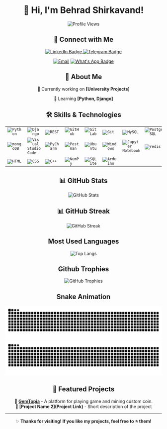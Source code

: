 <div id="header" align=center>

# 👋 Hi, I'm Behrad Shirkavand!
![Profile Views](https://komarev.com/ghpvc/?username=BehradShirkavand&color=blue)

## 🤝 Connect with Me
<div id="badges" align=center>
  
  <a href="https://www.linkedin.com/in/behrad-shirkavand">
   <img src="https://img.shields.io/badge/LinkedIn-0077B5?style=flat&logo=linkedin&logoColor=whit&style=flat" alt="LinkedIn Badge"/>
  </a>
  
  <a href="https://t.me/bdshd2002">
   <img src="https://img.shields.io/badge/Telegram-white?logo=telegram&logocolor=white&style=flat" alt="Telegram Badge"/>
  </a>

  [![Email](https://img.shields.io/badge/Email-D14836?style=flat&logo=gmail&logoColor=white)](mailto:bd.shd2002@gmail.com)
  <a href="https://wa.me/+989912775465">
   <img src="https://img.shields.io/badge/WhatsApp-white?style=for-the-badge&amp;logo=whatsapp&style=flat" alt="What's App Badge"/>
  </a>
  
</div>

## 🚀 About Me
🔭 Currently working on **[University Projects]**

🌱 Learning **[Python, Django]**

  
## 🛠️ Skills & Technologies
<div align="center">
	<table>
		<tr>
			<td><code><img width="40" src="https://raw.githubusercontent.com/marwin1991/profile-technology-icons/refs/heads/main/icons/python.png" alt="Python" title="Python"/></code></td>
			<td><code><img width="40" src="https://raw.githubusercontent.com/marwin1991/profile-technology-icons/refs/heads/main/icons/django.png" alt="Django" title="Django"/></code></td>
			<td><code><img width="40" src="https://raw.githubusercontent.com/marwin1991/profile-technology-icons/refs/heads/main/icons/rest.png" alt="REST" title="REST"/></code></td>
			<td><code><img width="40" src="https://raw.githubusercontent.com/marwin1991/profile-technology-icons/refs/heads/main/icons/github.png" alt="GitHub" title="GitHub"/></code></td>
			<td><code><img width="40" src="https://raw.githubusercontent.com/marwin1991/profile-technology-icons/refs/heads/main/icons/gitlab.png" alt="GitLab" title="GitLab"/></code></td>
			<td><code><img width="40" src="https://raw.githubusercontent.com/marwin1991/profile-technology-icons/refs/heads/main/icons/git.png" alt="Git" title="Git"/></code></td>
			<td><code><img width="40" src="https://raw.githubusercontent.com/marwin1991/profile-technology-icons/refs/heads/main/icons/mysql.png" alt="MySQL" title="MySQL"/></code></td>
			<td><code><img width="40" src="https://raw.githubusercontent.com/marwin1991/profile-technology-icons/refs/heads/main/icons/postgresql.png" alt="PostgreSQL" title="PostgreSQL"/></code></td>
		</tr>
		<tr>
			<td><code><img width="40" src="https://raw.githubusercontent.com/marwin1991/profile-technology-icons/refs/heads/main/icons/mongodb.png" alt="mongoDB" title="mongoDB"/></code></td>
			<td><code><img width="40" src="https://raw.githubusercontent.com/marwin1991/profile-technology-icons/refs/heads/main/icons/visual_studio_code.png" alt="Visual Studio Code" title="Visual Studio Code"/></code></td>
			<td><code><img width="40" src="https://raw.githubusercontent.com/marwin1991/profile-technology-icons/refs/heads/main/icons/pycharm.png" alt="PyCharm" title="PyCharm"/></code></td>
			<td><code><img width="40" src="https://raw.githubusercontent.com/marwin1991/profile-technology-icons/refs/heads/main/icons/postman.png" alt="Postman" title="Postman"/></code></td>
			<td><code><img width="40" src="https://raw.githubusercontent.com/marwin1991/profile-technology-icons/refs/heads/main/icons/ubuntu.png" alt="Ubuntu" title="Ubuntu"/></code></td>
			<td><code><img width="40" src="https://raw.githubusercontent.com/marwin1991/profile-technology-icons/refs/heads/main/icons/windows.png" alt="Windows" title="Windows"/></code></td>
			<td><code><img width="40" src="https://raw.githubusercontent.com/marwin1991/profile-technology-icons/refs/heads/main/icons/jupyter_notebook.png" alt="Jupyter Notebook" title="Jupyter Notebook"/></code></td>
			<td><code><img width="40" src="https://raw.githubusercontent.com/marwin1991/profile-technology-icons/refs/heads/main/icons/redis.png" alt="redis" title="redis"/></code></td>
		</tr>
		<tr>
			<td><code><img width="40" src="https://raw.githubusercontent.com/marwin1991/profile-technology-icons/refs/heads/main/icons/html.png" alt="HTML" title="HTML"/></code></td>
			<td><code><img width="40" src="https://raw.githubusercontent.com/marwin1991/profile-technology-icons/refs/heads/main/icons/css.png" alt="CSS" title="CSS"/></code></td>
			<td><code><img width="40" src="https://raw.githubusercontent.com/marwin1991/profile-technology-icons/refs/heads/main/icons/c++.png" alt="C++" title="C++"/></code></td>
			<td><code><img width="40" src="https://raw.githubusercontent.com/marwin1991/profile-technology-icons/refs/heads/main/icons/numpy.png" alt="NumPy" title="NumPy"/></code></td>
			<td><code><img width="40" src="https://raw.githubusercontent.com/marwin1991/profile-technology-icons/refs/heads/main/icons/sqlite.png" alt="SQLite" title="SQLite"/></code></td>
			<td><code><img width="40" src="https://raw.githubusercontent.com/marwin1991/profile-technology-icons/refs/heads/main/icons/arduino.png" alt="Arduino" title="Arduino"/></code></td>
		</tr>
	</table>
</div>

## 📊 GitHub Stats
![GitHub Stats](https://github-readme-stats.vercel.app/api?username=BehradShirkavand&show_icons=true&theme=radical)

## 📊 GitHub Streak
![GitHub Streak](https://github-readme-streak-stats.herokuapp.com/?user=BehradShirkavand&theme=radical)

## Most Used Languages
![Top Langs](https://github-readme-stats.vercel.app/api/top-langs/?username=BehradShirkavand&layout=compact&theme=radical)

## Github Trophies
![GitHub Trophies](https://github-profile-trophy.vercel.app/?username=BehradShirkavand&theme=radical)

## Snake Animation
![Light Mode Snake](https://github.com/BehradShirkavand/BehradShirkavand/blob/output/github-contribution-grid-snake.svg#gh-light-mode-only)
![Dark Mode Snake](https://github.com/BehradShirkavand/BehradShirkavand/blob/output/github-contribution-grid-snake-dark.svg#gh-dark-mode-only)

## 📌 Featured Projects
🔹 **[GemTopia](https://github.com/GemTopia/)** - A platform for playing game and mining custom coin.  
🔹 **[Project Name 2](Project Link)** - Short description of the project  


---

✨ **Thanks for visiting! If you like my projects, feel free to ⭐ them!**
</div>
